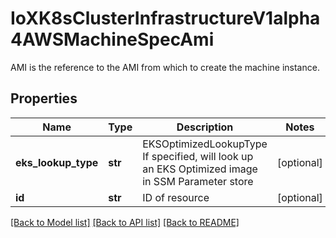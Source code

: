 # IoXK8sClusterInfrastructureV1alpha4AWSMachineSpecAmi

AMI is the reference to the AMI from which to create the machine instance.
## Properties
Name | Type | Description | Notes
------------ | ------------- | ------------- | -------------
**eks_lookup_type** | **str** | EKSOptimizedLookupType If specified, will look up an EKS Optimized image in SSM Parameter store | [optional] 
**id** | **str** | ID of resource | [optional] 

[[Back to Model list]](../README.md#documentation-for-models) [[Back to API list]](../README.md#documentation-for-api-endpoints) [[Back to README]](../README.md)


